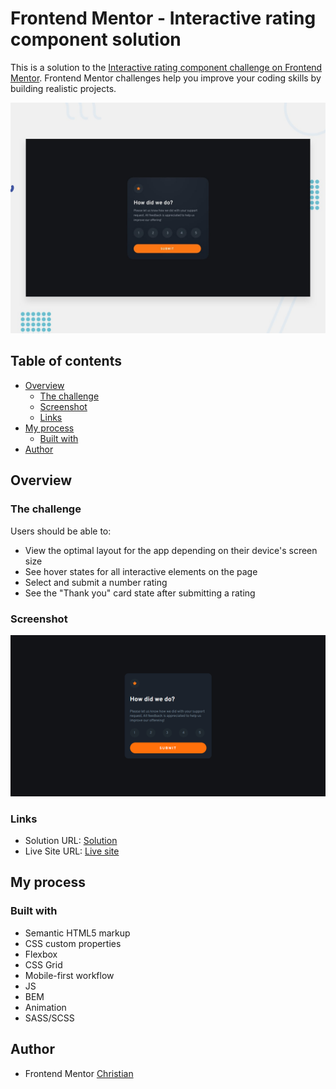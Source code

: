 # Frontend Mentor - Interactive rating component solution

This is a solution to the [Interactive rating component challenge on Frontend Mentor](https://www.frontendmentor.io/challenges/interactive-rating-component-koxpeBUmI). Frontend Mentor challenges help you improve your coding skills by building realistic projects. 

![](./design/desktop-preview.jpg)

## Table of contents

- [Overview](#overview)
  - [The challenge](#the-challenge)
  - [Screenshot](#screenshot)
  - [Links](#links)
- [My process](#my-process)
  - [Built with](#built-with)
- [Author](#author)


## Overview

### The challenge

Users should be able to:

- View the optimal layout for the app depending on their device's screen size
- See hover states for all interactive elements on the page
- Select and submit a number rating
- See the "Thank you" card state after submitting a rating

### Screenshot

![](./screenshot.png)

### Links

- Solution URL: [Solution](https://www.frontendmentor.io/solutions/interactive-rating-component-rqhk9kXLiV)
- Live Site URL: [Live site](https://symphonious-mousse-7ace55.netlify.app/)

## My process

### Built with

- Semantic HTML5 markup
- CSS custom properties
- Flexbox
- CSS Grid
- Mobile-first workflow
- JS
- BEM
- Animation
- SASS/SCSS

## Author
- Frontend Mentor [Christian](https://www.frontendmentor.io/profile/flchris)
